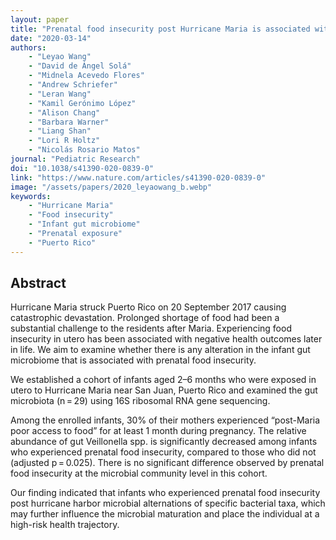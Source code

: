 ```yaml
---
layout: paper
title: "Prenatal food insecurity post Hurricane Maria is associated with decreased Veillonella in the infant gut"
date: "2020-03-14"
authors: 
    - "Leyao Wang"
    - "David de Ángel Solá"
    - "Midnela Acevedo Flores"
    - "Andrew Schriefer"
    - "Leran Wang"
    - "Kamil Gerónimo López"
    - "Alison Chang"
    - "Barbara Warner"
    - "Liang Shan"
    - "Lori R Holtz"
    - "Nicolás Rosario Matos"
journal: "Pediatric Research"
doi: "10.1038/s41390-020-0839-0"
link: "https://www.nature.com/articles/s41390-020-0839-0"
image: "/assets/papers/2020_leyaowang_b.webp"
keywords:
    - "Hurricane Maria"
    - "Food insecurity"
    - "Infant gut microbiome"
    - "Prenatal exposure"
    - "Puerto Rico"
---
```


## Abstract

Hurricane Maria struck Puerto Rico on 20 September 2017 causing catastrophic devastation. Prolonged shortage of food had been a substantial challenge to the residents after Maria. Experiencing food insecurity in utero has been associated with negative health outcomes later in life. We aim to examine whether there is any alteration in the infant gut microbiome that is associated with prenatal food insecurity.

We established a cohort of infants aged 2–6 months who were exposed in utero to Hurricane Maria near San Juan, Puerto Rico and examined the gut microbiota (n = 29) using 16S ribosomal RNA gene sequencing.

Among the enrolled infants, 30% of their mothers experienced “post-Maria poor access to food” for at least 1 month during pregnancy. The relative abundance of gut Veillonella spp. is significantly decreased among infants who experienced prenatal food insecurity, compared to those who did not (adjusted p = 0.025). There is no significant difference observed by prenatal food insecurity at the microbial community level in this cohort.

Our finding indicated that infants who experienced prenatal food insecurity post hurricane harbor microbial alternations of specific bacterial taxa, which may further influence the microbial maturation and place the individual at a high-risk health trajectory.